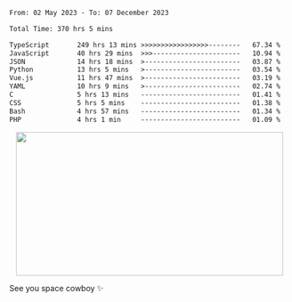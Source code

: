 
 <!--START_SECTION:waka-->

```txt
From: 02 May 2023 - To: 07 December 2023

Total Time: 370 hrs 5 mins

TypeScript       249 hrs 13 mins >>>>>>>>>>>>>>>>>--------   67.34 %
JavaScript       40 hrs 29 mins  >>>----------------------   10.94 %
JSON             14 hrs 18 mins  >------------------------   03.87 %
Python           13 hrs 5 mins   >------------------------   03.54 %
Vue.js           11 hrs 47 mins  >------------------------   03.19 %
YAML             10 hrs 9 mins   >------------------------   02.74 %
C                5 hrs 13 mins   -------------------------   01.41 %
CSS              5 hrs 5 mins    -------------------------   01.38 %
Bash             4 hrs 57 mins   -------------------------   01.34 %
PHP              4 hrs 1 min     -------------------------   01.09 %
```

<!--END_SECTION:waka-->
 
 
 <!--
 <p align="center">
           <img src="https://wakatime.com/share/@b21fb822-1b1e-4a56-b3ac-d647f03795fd/3d8fc332-54a6-4d29-9469-965955d6e018.svg"/>
 </p>
 <p align="center">
  <img src="https://wakatime.com/share/@b21fb822-1b1e-4a56-b3ac-d647f03795fd/5d7b153c-4137-40c1-8270-25e516f9619c.svg"/>
 </p>
 -->
 <div style="display: flex; width: 100%; justify-content:center;">
   <img align="center" src="https://media.giphy.com/media/11KzOet1ElBDz2/giphy.gif" width="480" height="258" /> 

 </div>

See you space cowboy ✨ 


 
